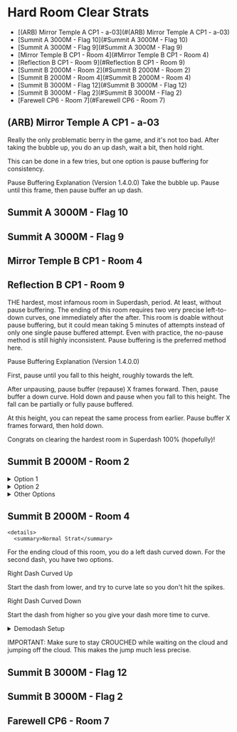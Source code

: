 # Hard Room Clear Strats
   - [(ARB) Mirror Temple A CP1 - a-03](#(ARB) Mirror Temple A CP1 - a-03)
   - [Summit A 3000M - Flag 10](#Summit A 3000M - Flag 10)
   - [Summit A 3000M - Flag 9](#Summit A 3000M - Flag 9)
   - [Mirror Temple B CP1 - Room 4](#Mirror Temple B CP1 - Room 4)
   - [Reflection B CP1 - Room 9](#Reflection B CP1 - Room 9)
   - [Summit B 2000M - Room 2](#Summit B 2000M - Room 2)
   - [Summit B 2000M - Room 4](#Summit B 2000M - Room 4)
   - [Summit B 3000M - Flag 12](#Summit B 3000M - Flag 12)
   - [Summit B 3000M - Flag 2](#Summit B 3000M - Flag 2)
   - [Farewell CP6 - Room 7](#Farewell CP6 - Room 7)
 ## (ARB) Mirror Temple A CP1 - a-03

Really the only problematic berry in the game, and it's not too bad. After taking the bubble up, you do an up dash, wait a bit, then hold right. 

This can be done in a few tries, but one option is pause buffering for consistency.


Pause Buffering Explanation (Version 1.4.0.0)
Take the bubble up. Pause until this frame, then pause buffer an up dash.

 ## Summit A 3000M - Flag 10
 ## Summit A 3000M - Flag 9
 ## Mirror Temple B CP1 - Room 4
 ## Reflection B CP1 - Room 9
 
THE hardest, most infamous room in Superdash, period. At least, without pause buffering. The ending of this room requires two very precise left-to-down curves, one immediately after the after. This room is doable without pause buffering, but it could mean taking 5 minutes of attempts instead of only one single pause buffered attempt. Even with practice, the no-pause method is still highly inconsistent. Pause buffering is the preferred method here.

Pause Buffering Explanation (Version 1.4.0.0)

First, pause until you fall to this height, roughly towards the left. 

After unpausing, pause buffer (repause) X frames forward. Then, pause buffer a down curve. Hold down and pause when you fall to this height. The fall can be partially or fully pause buffered.

At this height, you can repeat the same process from earlier. Pause buffer X frames forward, then hold down.

Congrats on clearing the hardest room in Superdash 100% (hopefully)!

 ## Summit B 2000M - Room 2

   <details>
      <summary>Option 1</summary>
   
The hard part of this room is falling through the gap right before the end section. The beginning cycle shown here lets you enter the hard section as soon as possible, which is important. As soon as you up-right dash into the hard section, fall down to the lowest, leftmost area as shown below. The hitboxes are shown in red, so you can go more left than you think you can.

Initiate a right dash, then begin to hold up when you reach the area indicated here.

Fall down, grab the block, and the rest of the room should be simple. This is the 'simplest' strat here but it may be more precise for some than Option 2.
   
   </details>

   <details>
      <summary>Option 2</summary>

Unlike in Option 1, the beginning cycle sets you up to enter the hard section as late as possible. When you enter the hard section, do a right dash curved down so that you hit the spring. Then, you can down dash and right dash to grab the side of the block safely.

   </details>

   <details>
      <summary>Other Options</summary>

Pretty difficult, so I wouldn't recommend. It's good if you hate curving maybe lol????? The idea is to grab the block at the right pixel, then demodash right, timed precisely before you are about to touch the spikes.

I don't think this is good but I might as well put it here.

   </details>

 ## Summit B 2000M - Room 4
 
    <details>
      <summary>Normal Strat</summary>

For the ending cloud of this room, you do a left dash curved down. For the second dash, you have two options.

Right Dash Curved Up

Start the dash from lower, and try to curve late so you don't hit the spikes.

Right Dash Curved Down

Start the dash from higher so you give your dash more time to curve.

   </details>
   
   <details>
      <summary>Demodash Setup</summary>
Decent alternative to the normal strat.

Grab the highest Badeline orb, then fall back down and grab the higher block.

Align on this pixel (Madeline's highest pixel is X pixels above the top of the block.). Do a max height wall jump. At the peak of the jump, demodash left, then dash down to stop yourself on the cloud.

   </details>

IMPORTANT: Make sure to stay CROUCHED while waiting on the cloud and jumping off the cloud. This makes the jump much less precise.

 ## Summit B 3000M - Flag 12
 ## Summit B 3000M - Flag 2
 ## Farewell CP6 - Room 7

